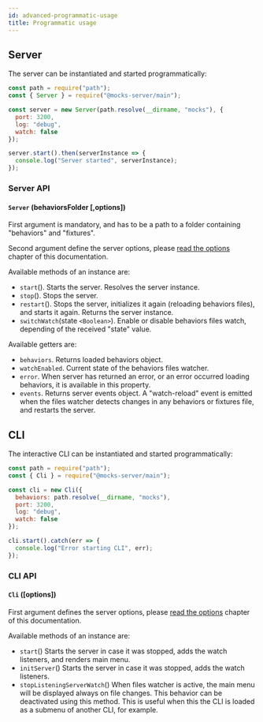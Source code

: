 ```yaml
---
id: advanced-programmatic-usage
title: Programmatic usage
---
```


## Server

The server can be instantiated and started programmatically:

```javascript
const path = require("path");
const { Server } = require("@mocks-server/main");

const server = new Server(path.resolve(__dirname, "mocks"), {
  port: 3200,
  log: "debug",
  watch: false
});

server.start().then(serverInstance => {
  console.log("Server started", serverInstance);
});
```

### Server API

#### `Server` (behaviorsFolder \[,options\])

First argument is mandatory, and has to be a path to a folder containing "behaviors" and "fixtures".

Second argument define the server options, please [read the options](configuration-command-line-arguments.md) chapter of this documentation.

Available methods of an instance are:

- `start`(). Starts the server. Resolves the server instance.
- `stop`(). Stops the server.
- `restart`(). Stops the server, initializes it again (reloading behaviors files), and starts it again. Returns the server instance.
- `switchWatch`(state `<Boolean>`). Enable or disable behaviors files watch, depending of the received "state" value.

Available getters are:

- `behaviors`. Returns loaded behaviors object.
- `watchEnabled`. Current state of the behaviors files watcher.
- `error`. When server has returned an error, or an error occurred loading behaviors, it is available in this property.
- `events`. Returns server events object. A "watch-reload" event is emitted when the files watcher detects changes in any behaviors or fixtures file, and restarts the server.

## CLI

The interactive CLI can be instantiated and started programmatically:

```javascript
const path = require("path");
const { Cli } = require("@mocks-server/main");

const cli = new Cli({
  behaviors: path.resolve(__dirname, "mocks"),
  port: 3200,
  log: "debug",
  watch: false
});

cli.start().catch(err => {
  console.log("Error starting CLI", err);
});
```

### CLI API

#### `Cli` (\[options\])

First argument defines the server options, please [read the options](configuration-command-line-arguments.md) chapter of this documentation.

Available methods of an instance are:

- `start`()
Starts the server in case it was stopped, adds the watch listeners, and renders main menu.
- `initServer`()
Starts the server in case it was stopped, adds the watch listeners.
- `stopListeningServerWatch`()
When files watcher is active, the main menu will be displayed always on file changes. This behavior can be deactivated using this method. This is useful when this the CLI is loaded as a submenu of another CLI, for example.
